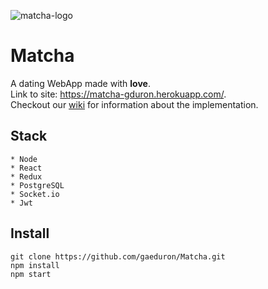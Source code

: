 ![matcha-logo](https://image.ibb.co/duxasw/Screen_Shot_2017_11_29_at_2_36_39_PM.png)
# Matcha

A dating WebApp made with __love__.  
Link to site: https://matcha-gduron.herokuapp.com/.   
Checkout our [wiki](https://github.com/gaeduron/Matcha/wiki) for information about the implementation.

## Stack
	* Node
	* React
	* Redux
	* PostgreSQL
	* Socket.io
	* Jwt

## Install
`git clone https://github.com/gaeduron/Matcha.git`  
`npm install`  
`npm start`
